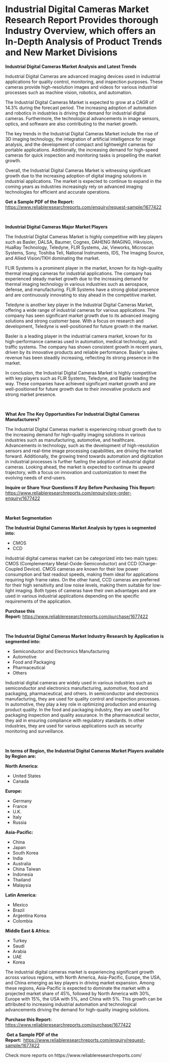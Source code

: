 <p><h1>Industrial Digital Cameras Market Research Report Provides thorough Industry Overview, which offers an In-Depth Analysis of Product Trends and New Market Divisions</h1></p><p><strong>Industrial Digital Cameras Market Analysis and Latest Trends</strong></p>
<p><p>Industrial Digital Cameras are advanced imaging devices used in industrial applications for quality control, monitoring, and inspection purposes. These cameras provide high-resolution images and videos for various industrial processes such as machine vision, robotics, and automation.</p><p>The Industrial Digital Cameras Market is expected to grow at a CAGR of 14.3% during the forecast period. The increasing adoption of automation and robotics in industries is driving the demand for industrial digital cameras. Furthermore, the technological advancements in image sensors, optics, and software are also contributing to the market growth.</p><p>The key trends in the Industrial Digital Cameras Market include the rise of 3D imaging technology, the integration of artificial intelligence for image analysis, and the development of compact and lightweight cameras for portable applications. Additionally, the increasing demand for high-speed cameras for quick inspection and monitoring tasks is propelling the market growth.</p><p>Overall, the Industrial Digital Cameras Market is witnessing significant growth due to the increasing adoption of digital imaging solutions in industrial applications. The market is expected to continue to expand in the coming years as industries increasingly rely on advanced imaging technologies for efficient and accurate operations.</p></p>
<p><strong>Get a Sample PDF of the Report:&nbsp;</strong> <a href="https://www.reliableresearchreports.com/enquiry/request-sample/1677422">https://www.reliableresearchreports.com/enquiry/request-sample/1677422</a></p>
<p>&nbsp;</p>
<p><strong>Industrial Digital Cameras Major Market Players</strong></p>
<p><p>The Industrial Digital Cameras Market is highly competitive with key players such as Basler, DALSA, Baumer, Cognex, DAHENG IMAGING, Hikvision, HuaRay Technology, Teledyne, FLIR Systems, Jai, Vieworks, Microscan Systems, Sony, Toshiba Teli, National Instruments, IDS, The Imaging Source, and Allied Vision/TKH dominating the market.</p><p>FLIR Systems is a prominent player in the market, known for its high-quality thermal imaging cameras for industrial applications. The company has experienced steady market growth due to the increasing demand for thermal imaging technology in various industries such as aerospace, defense, and manufacturing. FLIR Systems have a strong global presence and are continuously innovating to stay ahead in the competitive market.</p><p>Teledyne is another key player in the Industrial Digital Cameras Market, offering a wide range of industrial cameras for various applications. The company has seen significant market growth due to its advanced imaging solutions and strong customer base. With a focus on research and development, Teledyne is well-positioned for future growth in the market.</p><p>Basler is a leading player in the industrial camera market, known for its high-performance cameras used in automation, medical technology, and traffic systems. The company has shown consistent growth in recent years, driven by its innovative products and reliable performance. Basler's sales revenue has been steadily increasing, reflecting its strong presence in the market.</p><p>In conclusion, the Industrial Digital Cameras Market is highly competitive with key players such as FLIR Systems, Teledyne, and Basler leading the way. These companies have achieved significant market growth and are well-positioned for future growth due to their innovative products and strong market presence.</p></p>
<p>&nbsp;</p>
<p><strong>What Are The Key Opportunities For Industrial Digital Cameras Manufacturers?</strong></p>
<p><p>The Industrial Digital Cameras market is experiencing robust growth due to the increasing demand for high-quality imaging solutions in various industries such as manufacturing, automotive, and healthcare. Advancements in technology, such as the development of high-resolution sensors and real-time image processing capabilities, are driving the market forward. Additionally, the growing trend towards automation and digitization in industrial processes is further fueling the adoption of industrial digital cameras. Looking ahead, the market is expected to continue its upward trajectory, with a focus on innovation and customization to meet the evolving needs of end-users.</p></p>
<p><strong>Inquire or Share Your Questions If Any Before Purchasing This Report:</strong> <a href="https://www.reliableresearchreports.com/enquiry/pre-order-enquiry/1677422">https://www.reliableresearchreports.com/enquiry/pre-order-enquiry/1677422</a></p>
<p>&nbsp;</p>
<p><strong>Market Segmentation</strong></p>
<p><strong>The Industrial Digital Cameras Market Analysis by types is segmented into:</strong></p>
<p><ul><li>CMOS</li><li>CCD</li></ul></p>
<p><p>Industrial digital cameras market can be categorized into two main types: CMOS (Complementary Metal-Oxide-Semiconductor) and CCD (Charge-Coupled Device). CMOS cameras are known for their low power consumption and fast readout speeds, making them ideal for applications requiring high frame rates. On the other hand, CCD cameras are preferred for their high sensitivity and low noise levels, making them suitable for low-light imaging. Both types of cameras have their own advantages and are used in various industrial applications depending on the specific requirements of the application.</p></p>
<p><strong>Purchase this Report:&nbsp;</strong><a href="https://www.reliableresearchreports.com/purchase/1677422">https://www.reliableresearchreports.com/purchase/1677422</a></p>
<p>&nbsp;</p>
<p><strong>The Industrial Digital Cameras Market Industry Research by Application is segmented into:</strong></p>
<p><ul><li>Semiconductor and Electronics Manufacturing</li><li>Automotive</li><li>Food and Packaging</li><li>Pharmaceutical</li><li>Others</li></ul></p>
<p><p>Industrial digital cameras are widely used in various industries such as semiconductor and electronics manufacturing, automotive, food and packaging, pharmaceutical, and others. In semiconductor and electronics manufacturing, they are used for quality control and inspection processes. In automotive, they play a key role in optimizing production and ensuring product quality. In the food and packaging industry, they are used for packaging inspection and quality assurance. In the pharmaceutical sector, they aid in ensuring compliance with regulatory standards. In other industries, they are used for various applications such as security monitoring and surveillance.</p></p>
<p>&nbsp;</p>
<p><strong>In terms of Region, the Industrial Digital Cameras Market Players available by Region are:</strong></p>
<p>
    <p> <strong> North America: </strong>
        <ul>
            <li>United States</li>
            <li>Canada</li>
        </ul>
        </p> 
    <p> <strong> Europe: </strong>
        <ul>
            <li>Germany</li>
            <li>France</li>
            <li>U.K.</li>
            <li>Italy</li>
            <li>Russia</li>
        </ul>
        </p> 
    <p> <strong> Asia-Pacific: </strong>
        <ul>
            <li>China</li>
            <li>Japan</li>
            <li>South Korea</li>
            <li>India</li>
            <li>Australia</li>
            <li>China Taiwan</li>
            <li>Indonesia</li>
            <li>Thailand</li>
            <li>Malaysia</li>
        </ul>
        </p> 
    <p> <strong> Latin America: </strong>
        <ul>
            <li>Mexico</li>
            <li>Brazil</li>
            <li>Argentina Korea</li>
            <li>Colombia</li>
        </ul>
        </p> 
    <p> <strong> Middle East & Africa: </strong>
        <ul>
            <li>Turkey</li>
            <li>Saudi</li>
            <li>Arabia</li>
            <li>UAE</li>
            <li>Korea</li>
        </ul>
    </p>
    </p>
<p><p>The industrial digital cameras market is experiencing significant growth across various regions, with North America, Asia-Pacific, Europe, the USA, and China emerging as key players in driving market expansion. Among these regions, Asia-Pacific is expected to dominate the market with a projected market share of 45%, followed by North America with 30%, Europe with 15%, the USA with 5%, and China with 5%. This growth can be attributed to increasing industrial automation and technological advancements driving the demand for high-quality imaging solutions.</p></p>
<p><strong>Purchase this Report: </strong><a href="https://www.reliableresearchreports.com/purchase/1677422">https://www.reliableresearchreports.com/purchase/1677422</a></p>
<p>&nbsp;<strong>Get a Sample PDF of the Report:&nbsp;&nbsp;</strong><a href="https://www.reliableresearchreports.com/enquiry/request-sample/1677422">https://www.reliableresearchreports.com/enquiry/request-sample/1677422</a></p>
<p><strong></strong></p>
<p>Check more reports on https://www.reliableresearchreports.com/</p>
